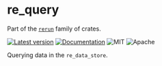 # re_query

Part of the [`rerun`](https://github.com/rerun-io/rerun) family of crates.

[![Latest version](https://img.shields.io/crates/v/re_query.svg)](https://crates.io/crates/re_query)
[![Documentation](https://docs.rs/re_query/badge.svg)](https://docs.rs/re_query)
![MIT](https://img.shields.io/badge/license-MIT-blue.svg)
![Apache](https://img.shields.io/badge/license-Apache-blue.svg)

Querying data in the `re_data_store`.
